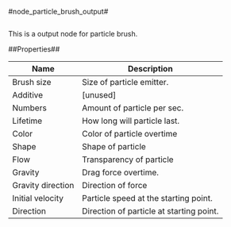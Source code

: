 #node\_particle\_brush\_output#

![]()

This is a output node for particle brush.

##Properties##

| Name | Description |
| ----------- | ----------- |
| Brush size | Size of particle emitter. |
| Additive | [unused] |
| Numbers | Amount of particle per sec. |
| Lifetime | How long will particle last. |
| Color | Color of particle overtime |
| Shape | Shape of particle |
| Flow | Transparency of particle |
| Gravity | Drag force overtime. |
| Gravity direction | Direction of force |
| Initial velocity | Particle speed at the starting point. |
| Direction | Direction of particle at starting point. |